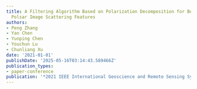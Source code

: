```yaml
---
title: A Filtering Algorithm Based on Polarization Decomposition for Better Preserving
  Polsar Image Scattering Features
authors:
- Peng Zhang
- Yan Chen
- Yunping Chen
- Youchun Lu
- Chunliang Xu
date: '2021-01-01'
publishDate: '2025-05-16T03:14:43.589466Z'
publication_types:
- paper-conference
publication: '*2021 IEEE International Geoscience and Remote Sensing Symposium IGARSS*'
---
```

